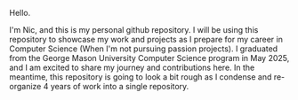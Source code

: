 Hello.

I'm Nic, and this is my personal github repository.
I will be using this repository to showcase my work and projects as I prepare for my career in Computer Science (When I'm not pursuing passion projects).
I graduated from the George Mason University Computer Science program in May 2025, and I am excited to share my journey and contributions here. In the meantime, this repository is going to look a bit rough as I condense and re-organize 4 years of work into a single repository.